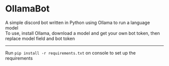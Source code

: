 # OllamaBot

A simple discord bot written in Python using Ollama to run a language model  
To use, install Ollama, download a model and get your own bot token, then replace model field and bot token  

---

Run ```pip install -r requirements.txt``` on console to set up the requirements
